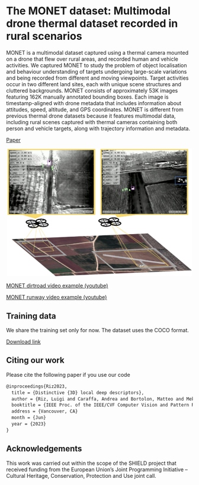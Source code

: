 # The MONET dataset: Multimodal drone thermal dataset recorded in rural scenarios
MONET is a multimodal dataset captured using a thermal camera mounted on a drone that flew over rural areas, and recorded human and vehicle activities. We captured MONET to study the problem of object localisation and behaviour understanding of targets undergoing large-scale variations and being recorded from different and moving viewpoints. Target activities occur in two different land sites, each with unique scene structures and cluttered backgrounds. MONET consists of approximately 53K images featuring 162K manually annotated bounding boxes. Each image is timestamp-aligned with drone metadata that includes information about attitudes, speed, altitude, and GPS coordinates. MONET is different from previous thermal drone datasets because it features multimodal data, including rural scenes captured with thermal cameras containing both person and vehicle targets, along with trajectory information and metadata.

[Paper](https://arxiv.org/abs/2304.05417)

<p align="center"><img src="assets/teaser.png" width="500"></p>

[MONET dirtroad video example (youtube)](https://youtu.be/_j7DaS2d3nY)

[MONET runway video example (youtube)](https://youtu.be/jGL4CvBIPC4)

## Training data

We share the training set only for now. The dataset uses the COCO format.

[Download link](https://fbk-my.sharepoint.com/:f:/g/personal/poiesi_fbk_eu/Ep7luptKPA1Po6cp4EKLrm4BsgbZGrZjDnynPwvrv3NGOA?e=bcPyYu)

## Citing our work
Please cite the following paper if you use our code

```latex
@inproceedings{Riz2023,
  title = {Distinctive {3D} local deep descriptors},
  author = {Riz, Luigi and Caraffa, Andrea and Bortolon, Matteo and Mekhalfi, Mohamed Lamine and Boscani, Davide and Moura, Andr\'e and Antunes, Jos\'e and Dias, Andr\'e and Silva, Hugo and Leonidou, Andreas and Constantinides, Christos and Keleshis, Christos and Abate, Dante and Poiesi, Fabio},
  booktitle = {IEEE Proc. of the IEEE/CVF Computer Vision and Pattern Recognition (CVPR) Workshops},
  address = {Vancouver, CA}
  month = {Jun}
  year = {2023}
}
```

## Acknowledgements

This work was carried out within the scope of the SHIELD project that received funding from the European Union’s Joint Programming Initiative – Cultural Heritage, Conservation, Protection and Use joint call.
